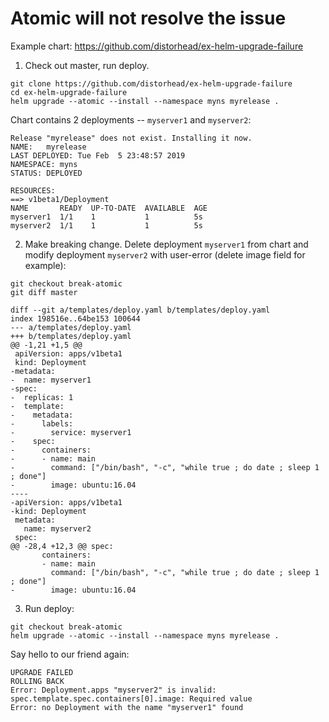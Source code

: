 # Atomic will not resolve the issue

Example chart: https://github.com/distorhead/ex-helm-upgrade-failure

1. Check out master, run deploy.

```
git clone https://github.com/distorhead/ex-helm-upgrade-failure
cd ex-helm-upgrade-failure
helm upgrade --atomic --install --namespace myns myrelease .
```

Chart contains 2 deployments -- `myserver1` and `myserver2`:

```
Release "myrelease" does not exist. Installing it now.
NAME:   myrelease
LAST DEPLOYED: Tue Feb  5 23:48:57 2019
NAMESPACE: myns
STATUS: DEPLOYED

RESOURCES:
==> v1beta1/Deployment
NAME       READY  UP-TO-DATE  AVAILABLE  AGE
myserver1  1/1    1           1          5s
myserver2  1/1    1           1          5s
```

2. Make breaking change. Delete deployment `myserver1` from chart and modify deployment `myserver2` with user-error (delete image field for example):

```
git checkout break-atomic
git diff master
```

```
diff --git a/templates/deploy.yaml b/templates/deploy.yaml
index 198516e..64be153 100644
--- a/templates/deploy.yaml
+++ b/templates/deploy.yaml
@@ -1,21 +1,5 @@
 apiVersion: apps/v1beta1
 kind: Deployment
-metadata:
-  name: myserver1
-spec:
-  replicas: 1
-  template:
-    metadata:
-      labels:
-        service: myserver1
-    spec:
-      containers:
-      - name: main
-        command: ["/bin/bash", "-c", "while true ; do date ; sleep 1 ; done"]
-        image: ubuntu:16.04
----
-apiVersion: apps/v1beta1
-kind: Deployment
 metadata:
   name: myserver2
 spec:
@@ -28,4 +12,3 @@ spec:
       containers:
       - name: main
         command: ["/bin/bash", "-c", "while true ; do date ; sleep 1 ; done"]
-        image: ubuntu:16.04
```

3. Run deploy:

```
git checkout break-atomic
helm upgrade --atomic --install --namespace myns myrelease .
```

Say hello to our friend again:

```
UPGRADE FAILED
ROLLING BACK
Error: Deployment.apps "myserver2" is invalid: spec.template.spec.containers[0].image: Required value
Error: no Deployment with the name "myserver1" found
```
